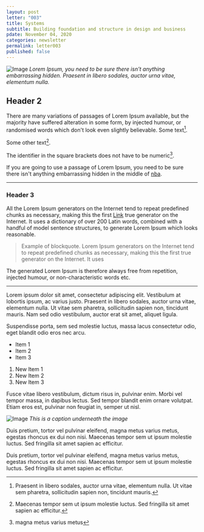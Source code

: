```yaml
---
layout: post
letter: "003"
title: Systems
subtitle: Building foundation and structure in design and business 
pdate: November 04, 2020
categories: newsletter
permalink: letter003
published: false
---
```


![Image](/assets/images/testPost.jpg)
*Lorem Ipsum, you need to be sure there isn’t anything embarrassing hidden. Praesent in libero sodales, auctor urna vitae, elementum nulla.*

## Header 2

There are many variations of passages of Lorem Ipsum available, but the majority have suffered alteration in some form, by  injected humour, or randomised words which don't look even slightly believable. Some text[^1].

Some other text[^2].

The identifier in the square brackets does not have to be numeric[^my_footnote].

If you are going to use a passage of Lorem Ipsum, you need to be sure there isn't anything embarrassing hidden in the middle of [nba](http://www.nba.com). 

---

### Header 3

All the Lorem Ipsum generators on the Internet tend to repeat predefined chunks as necessary, making this the first [Link](http://a.com) true generator on the Internet. It uses a dictionary of over 200 Latin words, combined with a handful of model sentence structures, to generate Lorem Ipsum which looks reasonable. 

> Example of blockquote. Lorem Ipsum generators on the Internet tend to repeat predefined chunks as necessary, making this the first true generator on the Internet. It uses

The generated Lorem Ipsum is therefore always free from repetition, injected humour, or non-characteristic words etc.

---

Lorem ipsum dolor sit amet, consectetur adipiscing elit. Vestibulum at lobortis ipsum, ac varius justo. Praesent in libero sodales, auctor urna vitae, elementum nulla. Ut vitae sem pharetra, sollicitudin sapien non, tincidunt mauris. Nam sed odio vestibulum, auctor erat sit amet, aliquet ligula. 

Suspendisse porta, sem sed molestie luctus, massa lacus consectetur odio, eget blandit odio eros nec arcu. 

- Item 1
- Item 2
- Item 3

1. New Item 1
2. New Item 2
3. New Item 3

Fusce vitae libero vestibulum, dictum risus in, pulvinar enim. Morbi vel tempor massa, in dapibus lectus. Sed tempor blandit enim ornare volutpat. Etiam eros est, pulvinar non feugiat in, semper ut nisl. 

![Image](/assets/images/L1080013.jpg)
*This is a caption underneath the image*

Duis pretium, tortor vel pulvinar eleifend, magna metus varius metus, egestas rhoncus ex dui non nisi. Maecenas tempor sem ut ipsum molestie luctus. Sed fringilla sit amet sapien ac efficitur.

[^1]: Praesent in libero sodales, auctor urna vitae, elementum nulla. Ut vitae sem pharetra, sollicitudin sapien non, tincidunt mauris.
[^2]: Maecenas tempor sem ut ipsum molestie luctus. Sed fringilla sit amet sapien ac efficitur.
[^my_footnote]: magna metus varius metus

Duis pretium, tortor vel pulvinar eleifend, magna metus varius metus, egestas rhoncus ex dui non nisi. Maecenas tempor sem ut ipsum molestie luctus. Sed fringilla sit amet sapien ac efficitur.